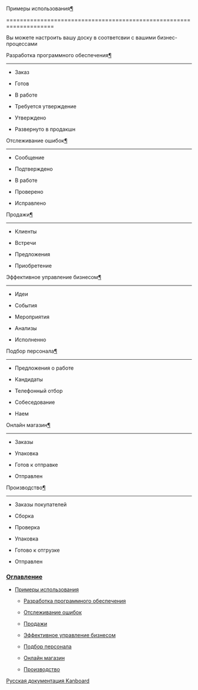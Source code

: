 Примеры использования[¶](#usage-examples "Ссылка на этот заголовок")

====================================================================



Вы можете настроить вашу доску в соответсвии с вашими бизнес-процессами



Разработка программного обеспечения[¶](#software-development "Ссылка на этот заголовок")

----------------------------------------------------------------------------------------



-   Заказ



-   Готов



-   В работе



-   Требуется утверждение



-   Утверждено



-   Развернуто в продакшн



Отслеживание ошибок[¶](#bug-tracking "Ссылка на этот заголовок")

----------------------------------------------------------------



-   Сообщение



-   Подтверждено



-   В работе



-   Проверено



-   Исправлено



Продажи[¶](#sales "Ссылка на этот заголовок")

---------------------------------------------



-   Клиенты



-   Встречи



-   Предложения



-   Приобретение



Эффективное управление бизнесом[¶](#lean-business-management "Ссылка на этот заголовок")

----------------------------------------------------------------------------------------



-   Идеи



-   События



-   Мероприятия



-   Анализы



-   Исполненно



Подбор персонала[¶](#recruiting-process "Ссылка на этот заголовок")

-------------------------------------------------------------------



-   Предложения о работе



-   Кандидаты



-   Телефонный отбор



-   Собеседование



-   Наем



Онлайн магазин[¶](#online-shops "Ссылка на этот заголовок")

-----------------------------------------------------------



-   Заказы



-   Упаковка



-   Готов к отправке



-   Отправлен



Производство[¶](#manufactory "Ссылка на этот заголовок")

--------------------------------------------------------



-   Заказы покупателей



-   Сборка



-   Проверка



-   Упаковка



-   Готово к отгрузке



-   Отправлен



### [Оглавление](index.markdown)



-   [Примеры использования](#)

    -   [Разработка программного обеспечения](#software-development)

    -   [Отслеживание ошибок](#bug-tracking)

    -   [Продажи](#sales)

    -   [Эффективное управление бизнесом](#lean-business-management)

    -   [Подбор персонала](#recruiting-process)

    -   [Онлайн магазин](#online-shops)

    -   [Производство](#manufactory)



 



 



 



 



 



 



[Русская документация Kanboard](http://kanboard.ru/doc/)

